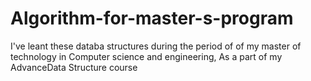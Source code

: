 # Algorithm-for-master-s-program
I've leant these databa structures during the period of of my master of technology in Computer science and engineering, As a part of my AdvanceData Structure course 

